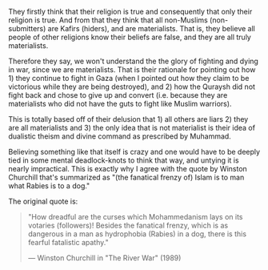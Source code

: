 They firstly think that their religion is true and consequently that only their religion is true.
And from that they think that all non-Muslims (non-submitters) are Kafirs (hiders), and are materialists.
That is, they believe all people of other religions know their beliefs are false, and they are all truly materialists.

Therefore they say, we won't understand the the glory of fighting and dying in war, since we are materialists. That is their rationale for pointing out how 1) they continue to fight in Gaza (when I pointed out how they claim to be victorious while they are being destroyed), and 2) how the Quraysh did not fight back and chose to give up and convert (i.e. because they are materialists who did not have the guts to fight like Muslim warriors).

This is totally based off of their delusion that 1) all others are liars 2) they are all materialists and 3) the only idea that is not materialist is their idea of dualistic theism and divine command as prescribed by Muhammad.

Believing something like that itself is crazy and one would have to be deeply tied in some mental deadlock-knots to think that way, and untying it is nearly impractical. This is exactly why I agree with the quote by Winston Churchill that's summarized as "(the fanatical frenzy of) Islam is to man what Rabies is to a dog."

The original quote is:
> "How dreadful are the curses which Mohammedanism lays on its votaries (followers)! Besides the fanatical frenzy, which is as dangerous in a man as hydrophobia (Rabies) in a dog, there is this fearful fatalistic apathy."
> 
> — Winston Churchill in "The River War" (1989)

